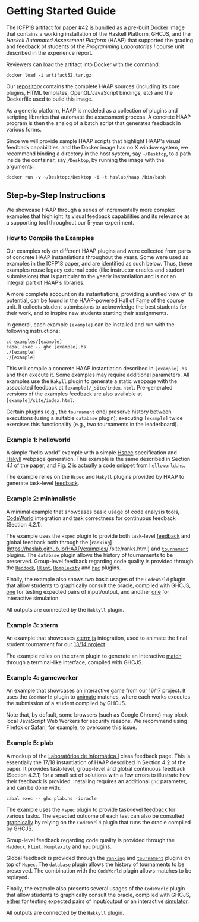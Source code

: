 # Getting Started Guide

The ICFP18 artifact for paper #42 is bundled as a pre-built Docker image that contains a working installation of the Haskell Platform, GHCJS, and the _Haskell Automated Assessment Platform_ (HAAP) that supported the grading and feedback of students of the _Programming Laboratories I_ course unit described in the experience report.

Reviewers can load the artifact into Docker with the command:

```
docker load -i artifact52.tar.gz
```

Our [repository](https://github.com/haslab/HAAP) contains the complete HAAP sources (including its core plugins, HTML templates, OpenGL/JavaScript bindings, etc) and the Dockerfile used to build this image.

As a generic platform, HAAP is modeled as a collection of plugins and scripting libraries that automate the assessment process. A concrete HAAP program is then the analog of a batch script that generates feedback in various forms.

Since we will provide sample HAAP scripts that highlight HAAP's visual feedback capabilities, and the Docker image has no X window system, we recommend binding a directory in the host system, say `~/Desktop`, to a path inside the container, say `/Desktop`, by running the image with the arguments:

```
docker run -v ~/Desktop:/Desktop -i -t haslab/haap /bin/bash
```
## Step-by-Step Instructions

We showcase HAAP through a series of incrementally more complex examples that highlight its visual feedback capabilities and its relevance as a supporting tool throughout our 5-year experiment.

### How to Compile the Examples

Our examples rely on different HAAP plugins and were collected from parts of concrete HAAP instantiations throughout the years. Some were used as examples in the ICFP18 paper, and are identified as such below. Thus, these examples reuse legacy external code (like instructor oracles and student submissions) that is particular to the yearly instantiation and is not an integral part of HAAP’s libraries.

A more complete account on its instantiations, providing a unified view of its potential, can be found in the HAAP-powered [Hall of Fame](https://haslab.github.io/Teaching/LI1/) of the course unit. It collects student submissions to acknowledge the best students for their work, and to inspire new students starting their assignments.

In general, each example `[example]` can be installed and run with the following instructions:

```
cd examples/[example]
cabal exec -- ghc [example].hs
./[example]
./[example]
```

This will compile a concrete HAAP instantiation described in `[example].hs` and then execute it. Some examples may require additional parameters. All examples use the `Hakyll` plugin to generate a static webpage with the associated feedback at `[example]/_site/index.html`. Pre-generated versions of the examples feedback are also available at `[example]/site/index.html`.

Certain plugins (e.g., the `tournament` one) preserve history between executions (using a suitable `database` plugin); executing `[example]` twice exercises this functionality (e.g., two tournaments in the leaderboard). 

### Example 1: helloworld

A simple “hello world” example with a simple [Hspec](https://hspec.github.io/) specification and [Hakyll](https://jaspervdj.be/hakyll/) webpage generation. This example is the same described in Section 4.1 of the paper, and Fig. 2 is actually a code snippet from `helloworld.hs`.

The example relies on the `Hspec` and `Hakyll` plugins provided by HAAP to generate task-level [feedback](https://haslab.github.io/HAAP/examples/helloworld/site/spec.html).
### Example 2: minimalistic

A minimal example that showcases basic usage of code analysis tools, [CodeWorld](https://github.com/google/codeworld) integration and task correctness for continuous feedback (Section 4.2.1). 

The example uses the `Hspec` plugin to provide both task-level [feedback](https://haslab.github.io/HAAP/examples/minimalistic/site/spec.html) and global feedback both through the [`ranking`](https://haslab.github.io/HAAP/examples/ /site/ranks.html) and [`tournament`](https://haslab.github.io/HAAP/examples/minimalistic/site/torneio/tourneys.html) plugins. The `database` plugin allows the history of tournaments to be preserved. Group-level feedback regarding code quality is provided through the [`Haddock`](https://haslab.github.io/HAAP/examples/minimalistic/site/doc.html), [`Hlint`](https://haslab.github.io/HAAP/examples/minimalistic/site/hlint.html), [`Homplexity`](https://haslab.github.io/HAAP/examples/minimalistic/site/homplexity.html) and [`hpc`](https://haslab.github.io/HAAP/examples/minimalistic/site/hpc/HPCTest/hpc_index.html) plugins.

Finally, the example also shows two basic usages of the `CodeWorld` plugin that allow students to graphically consult the oracle, compiled with GHCJS, [one](https://haslab.github.io/HAAP/examples/minimalistic/site/codeworld/MMDraw.jsexe/run.html) for testing expected pairs of input/output, and another [one](https://haslab.github.io/HAAP/examples/minimalistic/site/codeworld/MMGame.jsexe/run.html) for interactive simulation.

All outputs are connected by the `Hakkyll` plugin.
### Example 3: xterm

An example that showcases [xterm.js](https://xtermjs.org/) integration, used to animate the final student tournament for our [13/14 project](https://haslab.github.io/Teaching/LI1/1314_tournament_final/torneio.html).

The example relies on the `xterm` plugin to generate an interactive [match](https://haslab.github.io/HAAP/examples/xterm/site/xterm/Game.jsexe/run.html) through a terminal-like interface, compiled with GHCJS.
### Example 4: gameworker

An example that showcases an interactive game from our 16/17 project. It uses the `CodeWorld` plugin to [animate](https://haslab.github.io/HAAP/examples/gameworker/site/gameworker/Game.jsexe/run.html) matches, where each works executes the submission of a student compiled by GHCJS.

Note that, by default, some browsers (such as Google Chrome) may block local JavaScript Web Workers for security reasons. We recommend using Firefox or Safari, for example, to overcome this issue.
### Example 5: plab

A mockup of the [Laboratórios de Informática I](https://haslab.github.io/Teaching/LI1/) class feedback page. This is essentially the 17/18 instantiation of HAAP described in Section 4.2 of the paper. It provides task-level, group-level and global continuous feedback (Section 4.2.1) for a small set of solutions with a few errors to illustrate how their feedback is provided. Installing requires an additional `ghc` parameter, and can be done with:

```
cabal exec -- ghc plab.hs -ioracle
```

The example uses the `Hspec` plugin to provide task-level [feedback](https://haslab.github.io/HAAP/examples/plab/site/grupos/180/t1.html) for various tasks. The expected outcome of each test can also be consulted [graphically](https://haslab.github.io/HAAP/examples/plab/site/grupos/180/t1/1/run.html) by relying on the `CodeWorld` plugin that runs the oracle compiled by GHCJS.

Group-level feedback regarding code quality is provided through the [`Haddock`](https://haslab.github.io/HAAP/examples/plab/site/grupos/180/doc.html), [`Hlint`](https://haslab.github.io/HAAP/examples/plab/site/grupos/180/hlint.html), [`Homplexity`](https://haslab.github.io/HAAP/examples/plab/site/grupos/180/homplexity.html) and [`hpc`](https://haslab.github.io/HAAP/examples/plab/site/grupos/180/hpcT1/RunT1/hpc_index.html) plugins.

Global feedback is provided through the [`ranking`](https://haslab.github.io/HAAP/examples/plab/site/ranks/t3.html) and [`tournament`](https://haslab.github.io/HAAP/examples/plab/site/tourneys/t6/tourneys.html) plugins on top of `Hspec`. The `database` plugin allows the history of tournaments to be preserved. The combination with the `CodeWorld` plugin allows matches to be replayed.

Finally, the example also presents several usages of the `CodeWorld` plugin that allow students to graphically consult the oracle, compiled with GHCJS, [either](https://haslab.github.io/HAAP/examples/plab/site/mapviewer/MapViewer.jsexe/run.html) for testing expected pairs of input/output or an interactive [simulator](https://haslab.github.io/HAAP/examples/plab/site/grupos/180/collisionsimulator/CollisionSimulator.jsexe/run.html).

All outputs are connected by the `Hakkyll` plugin.


